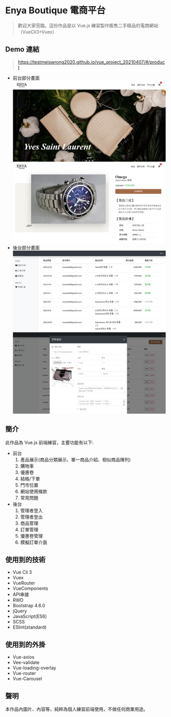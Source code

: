 # Enya Boutique 電商平台
>歡迎大家蒞臨，這份作品是以 Vue.js 練習製作販售二手精品的電商網站（VueCli3+Vuex）


## Demo 連結
> https://testmeiswrong2020.github.io/vue_project_20210407/#/product

* 前台部分畫面
![](https://github.com/testmeiswrong2020/vue_project_20210407/blob/master/public/img/frontEndPicForGithub.jpg?raw=true)
![](https://github.com/testmeiswrong2020/vue_project_20210407/blob/master/public/img/frontEndPicForGithub1.jpg?raw=true)
* 後台部分畫面
![](https://github.com/testmeiswrong2020/vue_project_20210407/blob/master/public/img/backendPicForGithub.jpg?raw=true)
![](https://github.com/testmeiswrong2020/vue_project_20210407/blob/master/public/img/backendPicForGithub1.jpg?raw=true)


## 簡介
此作品為 Vue.js 前端練習，主要功能有以下:
* 前台
  1. 產品展示(商品分類展示、單一商品介紹、相似商品陳列)
  1. 購物車
  1. 優惠卷
  1. 結帳/下單
  1. 門市位置
  1. 網站使用條款
  1. 常見問題
* 後台
  1. 管理者登入
  1. 管理者登出
  1. 商品管理
  1. 訂單管理
  1. 優惠卷管理
  1. 模擬訂單介面


## 使用到的技術
* Vue Cli 3
* Vuex
* VueRouter
* VueComponents
* API串接
* RWD
* Bootstrap 4.6.0
* jQuery
* JavaScript(ES6)
* SCSS
* ESlint(standard)


## 使用到的外掛
* Vue-axios
* Vee-validate
* Vue-loading-overlay
* Vue-router
* Vue-Carousel


## 聲明
本作品內圖片、內容等，純粹為個人練習前端使用，不做任何商業用途。

